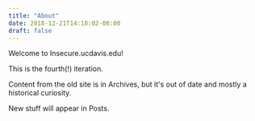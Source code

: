 ```yaml
---
title: "About"
date: 2018-12-21T14:18:02-08:00
draft: false
---
```

Welcome to Insecure.ucdavis.edu!

This is the fourth(!) iteration.

Content from the old site is in Archives, but it's out of date
and mostly a historical curiosity.

New stuff will appear in Posts.
